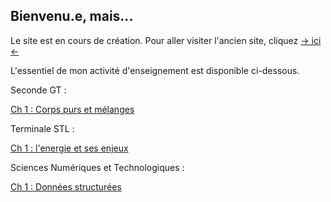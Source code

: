 ## Bienvenu.e, mais...

Le site est en cours de création. Pour aller visiter l'ancien site, cliquez [-> ici <-](https://sites.google.com/view/cyril-sturtz/accueil?authuser=0)

L'essentiel de mon activité d'enseignement est disponible ci-dessous.

Seconde GT :

[Ch 1 : Corps purs et mélanges](Ch1_CPM.pdf.pdf)

Terminale STL :

[Ch 1 : l'energie et ses enjeux](enjeu_energie.pdf.pdf)

Sciences Numériques et Technologiques :

[Ch 1 : Données structurées](Ch1_donnees.pdf.pdf)
